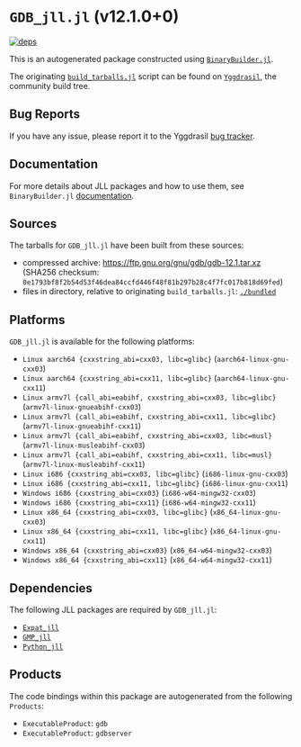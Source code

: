# `GDB_jll.jl` (v12.1.0+0)

[![deps](https://juliahub.com/docs/GDB_jll/deps.svg)](https://juliahub.com/ui/Packages/GDB_jll/RX08z?page=2)

This is an autogenerated package constructed using [`BinaryBuilder.jl`](https://github.com/JuliaPackaging/BinaryBuilder.jl).

The originating [`build_tarballs.jl`](https://github.com/JuliaPackaging/Yggdrasil/blob/84166477a45df957f05d3cd5202c7a09e5351b3f/G/GDB/build_tarballs.jl) script can be found on [`Yggdrasil`](https://github.com/JuliaPackaging/Yggdrasil/), the community build tree.

## Bug Reports

If you have any issue, please report it to the Yggdrasil [bug tracker](https://github.com/JuliaPackaging/Yggdrasil/issues).

## Documentation

For more details about JLL packages and how to use them, see `BinaryBuilder.jl` [documentation](https://docs.binarybuilder.org/stable/jll/).

## Sources

The tarballs for `GDB_jll.jl` have been built from these sources:

* compressed archive: https://ftp.gnu.org/gnu/gdb/gdb-12.1.tar.xz (SHA256 checksum: `0e1793bf8f2b54d53f46dea84ccfd446f48f81b297b28c4f7fc017b818d69fed`)
* files in directory, relative to originating `build_tarballs.jl`: [`./bundled`](https://github.com/JuliaPackaging/Yggdrasil/tree/84166477a45df957f05d3cd5202c7a09e5351b3f/G/GDB/bundled)

## Platforms

`GDB_jll.jl` is available for the following platforms:

* `Linux aarch64 {cxxstring_abi=cxx03, libc=glibc}` (`aarch64-linux-gnu-cxx03`)
* `Linux aarch64 {cxxstring_abi=cxx11, libc=glibc}` (`aarch64-linux-gnu-cxx11`)
* `Linux armv7l {call_abi=eabihf, cxxstring_abi=cxx03, libc=glibc}` (`armv7l-linux-gnueabihf-cxx03`)
* `Linux armv7l {call_abi=eabihf, cxxstring_abi=cxx11, libc=glibc}` (`armv7l-linux-gnueabihf-cxx11`)
* `Linux armv7l {call_abi=eabihf, cxxstring_abi=cxx03, libc=musl}` (`armv7l-linux-musleabihf-cxx03`)
* `Linux armv7l {call_abi=eabihf, cxxstring_abi=cxx11, libc=musl}` (`armv7l-linux-musleabihf-cxx11`)
* `Linux i686 {cxxstring_abi=cxx03, libc=glibc}` (`i686-linux-gnu-cxx03`)
* `Linux i686 {cxxstring_abi=cxx11, libc=glibc}` (`i686-linux-gnu-cxx11`)
* `Windows i686 {cxxstring_abi=cxx03}` (`i686-w64-mingw32-cxx03`)
* `Windows i686 {cxxstring_abi=cxx11}` (`i686-w64-mingw32-cxx11`)
* `Linux x86_64 {cxxstring_abi=cxx03, libc=glibc}` (`x86_64-linux-gnu-cxx03`)
* `Linux x86_64 {cxxstring_abi=cxx11, libc=glibc}` (`x86_64-linux-gnu-cxx11`)
* `Windows x86_64 {cxxstring_abi=cxx03}` (`x86_64-w64-mingw32-cxx03`)
* `Windows x86_64 {cxxstring_abi=cxx11}` (`x86_64-w64-mingw32-cxx11`)

## Dependencies

The following JLL packages are required by `GDB_jll.jl`:

* [`Expat_jll`](https://github.com/JuliaBinaryWrappers/Expat_jll.jl)
* [`GMP_jll`](https://github.com/JuliaBinaryWrappers/GMP_jll.jl)
* [`Python_jll`](https://github.com/JuliaBinaryWrappers/Python_jll.jl)

## Products

The code bindings within this package are autogenerated from the following `Products`:

* `ExecutableProduct`: `gdb`
* `ExecutableProduct`: `gdbserver`
